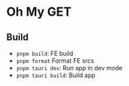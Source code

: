 # Oh My GET

## Build

- `pnpm build`: FE build
- `pnpm format` Format FE srcs
- `pnpm tauri dev`: Run app in dev mode
- `pnpm tauri build`: Build app
